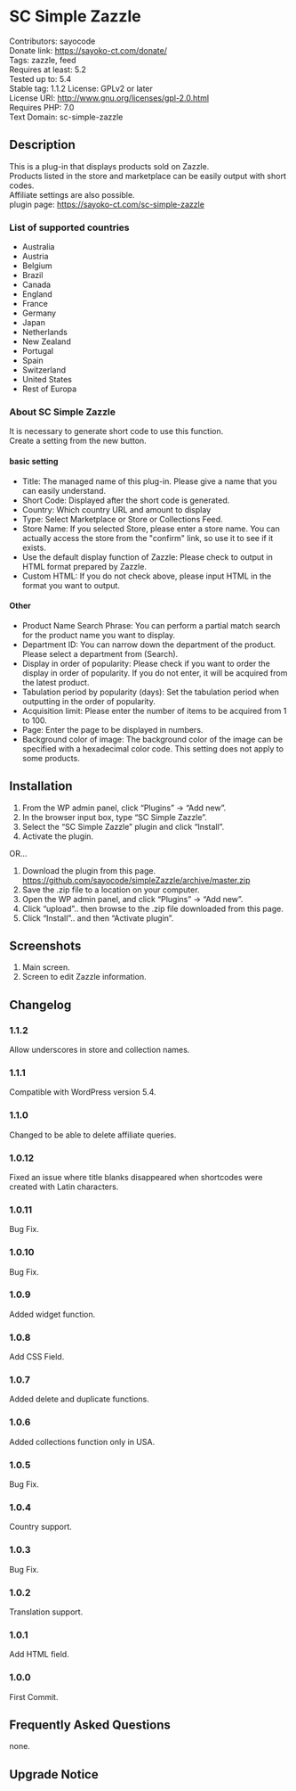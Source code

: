 # SC Simple Zazzle  
Contributors: sayocode  
Donate link: https://sayoko-ct.com/donate/  
Tags: zazzle, feed  
Requires at least: 5.2  
Tested up to: 5.4  
Stable tag: 1.1.2 
License: GPLv2 or later  
License URI: http://www.gnu.org/licenses/gpl-2.0.html  
Requires PHP: 7.0  
Text Domain: sc-simple-zazzle  


## Description  

This is a plug-in that displays products sold on Zazzle.  
Products listed in the store and marketplace can be easily output with short codes.  
Affiliate settings are also possible.  
plugin page: https://sayoko-ct.com/sc-simple-zazzle  

### List of supported countries  
* Australia  
* Austria  
* Belgium  
* Brazil  
* Canada  
* England  
* France  
* Germany  
* Japan  
* Netherlands  
* New Zealand  
* Portugal  
* Spain  
* Switzerland  
* United States  
* Rest of Europa  

### About SC Simple Zazzle  
It is necessary to generate short code to use this function.  
Create a setting from the new button.  

#### basic setting  
* Title: The managed name of this plug-in. Please give a name that you can easily understand.  
* Short Code: Displayed after the short code is generated.  
* Country: Which country URL and amount to display  
* Type: Select Marketplace or Store or Collections Feed.  
* Store Name: If you selected Store, please enter a store name. You can actually access the store from the "confirm" link, so use it to see if it exists.  
* Use the default display function of Zazzle: Please check to output in HTML format prepared by Zazzle.  
* Custom HTML: If you do not check above, please input HTML in the format you want to output.  

#### Other  
* Product Name Search Phrase: You can perform a partial match search for the product name you want to display.  
* Department ID: You can narrow down the department of the product. Please select a department from (Search).  
* Display in order of popularity: Please check if you want to order the display in order of popularity. If you do not enter, it will be acquired from the latest product.  
* Tabulation period by popularity (days): Set the tabulation period when outputting in the order of popularity.  
* Acquisition limit: Please enter the number of items to be acquired from 1 to 100.  
* Page: Enter the page to be displayed in numbers.  
* Background color of image: The background color of the image can be specified with a hexadecimal color code. This setting does not apply to some products.  


## Installation  
1. From the WP admin panel, click “Plugins” -> “Add new”.  
2. In the browser input box, type “SC Simple Zazzle”.  
3. Select the “SC Simple Zazzle” plugin and click “Install”.  
4. Activate the plugin.  
  
OR…  
  
1. Download the plugin from this page. https://github.com/sayocode/simpleZazzle/archive/master.zip  
2. Save the .zip file to a location on your computer.  
3. Open the WP admin panel, and click “Plugins” -> “Add new”.  
4. Click “upload”.. then browse to the .zip file downloaded from this page.  
5. Click “Install”.. and then “Activate plugin”.  

## Screenshots  

1. Main screen.  
2. Screen to edit Zazzle information.  

## Changelog    

### 1.1.2  
Allow underscores in store and collection names.  

### 1.1.1  
Compatible with WordPress version 5.4.  

### 1.1.0 
Changed to be able to delete affiliate queries. 

### 1.0.12 
Fixed an issue where title blanks disappeared when shortcodes were created with Latin characters.  

### 1.0.11 
Bug Fix.  

### 1.0.10 
Bug Fix.  

### 1.0.9  
Added widget function.  

### 1.0.8  
Add CSS Field.  

### 1.0.7  
Added delete and duplicate functions.  

### 1.0.6 
Added collections function only in USA.  

### 1.0.5 
Bug Fix.  

### 1.0.4 
Country support.  

### 1.0.3 
Bug Fix.  

### 1.0.2  
Translation support.  

### 1.0.1  
Add HTML field.  
  
### 1.0.0  
First Commit.  

## Frequently Asked Questions 
none.

## Upgrade Notice
